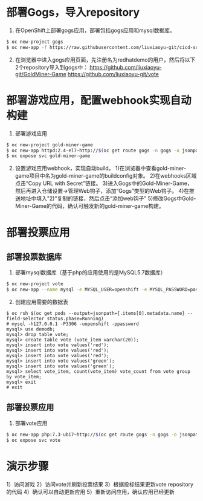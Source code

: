# 部署Gogs，导入repository

 1. 在OpenShift上部署gogs应用，部署包括gogs应用和mysql数据库。
```bash
$ oc new-project gogs
$ oc new-app -f https://raw.githubusercontent.com/liuxiaoyu-git/cicd-software-templates/master/gogs-persistent-template.yaml
```
 2. 在浏览器中进入gogs应用页面，先注册名为redhatdemo的用户，然后将以下2个repository导入到gogs中：
https://github.com/liuxiaoyu-git/GoldMiner-Game
https://github.com/liuxiaoyu-git/vote

# 部署游戏应用，配置webhook实现自动构建
 1. 部署游戏应用
```bash
$ oc new-project gold-miner-game
$ oc new-app httpd:2.4-el7~http://$(oc get route gogs -n gogs -o jsonpath='{.spec.host}')/redhatdemo/Gold-Miner-Game
$ oc expose svc gold-miner-game
```
 2. 设置游戏应用webhook，实现自动build。
1)在浏览器中查看gold-miner-game项目中名为gold-miner-game的buildconfig对象。
2)在webhooks区域点击“Copy URL with Secret”链接。
3)进入Gogs中的Gold-Miner-Game，然后再进入仓储设置->管理Web钩子，添加“Gogs”类型的Web钩子。
4)在推送地址中填入"2)"复制的链接，然后点击“添加web钩子”
5)修改Gogs中Gold-Miner-Game的代码，确认可触发新的gold-miner-game构建。

# 部署投票应用
## 部署投票数据库
 1. 部署mysql数据库（基于php的应用使用的是MySQL5.7数据库）
```bash
$ oc new-project vote
$ oc new-app --name mysql -e MYSQL_USER=openshift -e MYSQL_PASSWORD=password -e MYSQL_DATABASE=demodb -e MYSQL_ROOT_PASSWORD=password centos/mysql-57-centos7
```
 2. 创建应用需要的数据表
```
$ oc rsh $(oc get pods --output=jsonpath={.items[0].metadata.name} --field-selector status.phase=Running)
# mysql -h127.0.0.1 -P3306 -uopenshift -ppassword
mysql> use demodb;
mysql> drop table vote;
mysql> create table vote (vote_item varchar(20));
mysql> insert into vote values('red');
mysql> insert into vote values('red');
mysql> insert into vote values('red');
mysql> insert into vote values('green');
mysql> insert into vote values('green');
mysql> select vote_item, count(vote_item) vote_count from vote group by vote_item;
mysql> exit
# exit
```

## 部署投票应用

 1. 部署vote应用
```bash
$ oc new-app php:7.3-ubi7~http://$(oc get route gogs -n gogs -o jsonpath='{.spec.host}')/redhatdemo/vote --name=vote --env MYSQL_SERVICE_HOST=mysql.vote.svc MYSQL_SERVICE_PORT=3306 DATABASE_NAME=demodb DATABASE_USER=openshift DATABASE_PASSWORD=password
$ oc expose svc vote
```

# 演示步骤
1）访问游戏
2）访问vote并刷新投票结果
3）根据投标结果更新vote repository的代码
4）确认可以自动更新应用
5）重新访问应用，确认应用已经更新
